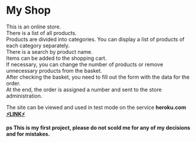 # My Shop
This is an online store.  
There is a list of all products.  
Products are divided into categories. You can display a list of products of each category separately.  
There is a search by product name.  
Items can be added to the shopping cart.  
If necessary, you can change the number of products or remove unnecessary products from the basket.  
After checking the basket, you need to fill out the form with the data for the order.  
At the end, the order is assigned a number and sent to the store administration.    

The site can be viewed and used in test mode on the service <b>heroku.com<b>
[⚡<b>LINK<b>⚡](http://my-shop-150387.herokuapp.com/)
  
ps This is my first project, please do not scold me for any of my decisions and for mistakes.
